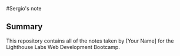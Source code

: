 #Sergio's note
## Summary
This repository contains all of the notes taken by [Your Name] for the Lighthouse Labs Web Development Bootcamp.